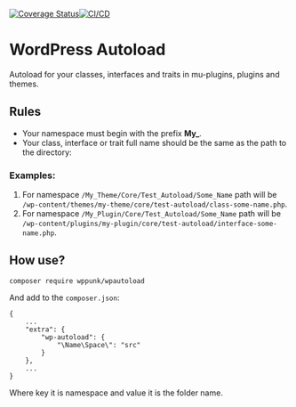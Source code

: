 [![Coverage Status](https://coveralls.io/repos/github/mdenisenko/WP-Autoload/badge.svg)](https://coveralls.io/github/mdenisenko/WP-Autoload)[![CI/CD](https://github.com/mdenisenko/WP-Autoload/workflows/GitHub%20Actions/badge.svg)](https://github.com/mdenisenko/WP-Autoload)
# WordPress Autoload
Autoload for your classes, interfaces and traits in mu-plugins, plugins and themes.

## Rules

- Your namespace must begin with the prefix **My_**.
- Your class, interface or trait full name should be the same as the path to the directory:

### Examples:

1. For namespace `/My_Theme/Core/Test_Autoload/Some_Name` path will be `/wp-content/themes/my-theme/core/test-autoload/class-some-name.php`. 
2. For namespace `/My_Plugin/Core/Test_Autoload/Some_Name` path will be `/wp-content/plugins/my-plugin/core/test-autoload/interface-some-name.php`.

## How use?

```
composer require wppunk/wpautoload
```
And add to the `composer.json`:
```
{
    ...
    "extra": {
		"wp-autoload": {
			"\Name\Space\": "src"
		}
	},
    ...
}
```
Where key it is namespace and value it is the folder name. 
